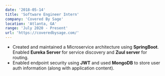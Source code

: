 ```yaml
---
date: '2018-05-14'
title: 'Software Engineer Intern'
company: 'Covered By Sage'
location: 'Atlanta, GA'
range: 'July 2020 - Present'
url: 'https://coveredbysage.com/'
---
```


- Created and maintained a Microservice architecture using **SpringBoot**. Enabled **Eureka Server** for service discovery and **Zuul server** for routing.  
- Enabled endpoint security using **JWT** and used **MongoDB** to store user auth information (along with application content).

